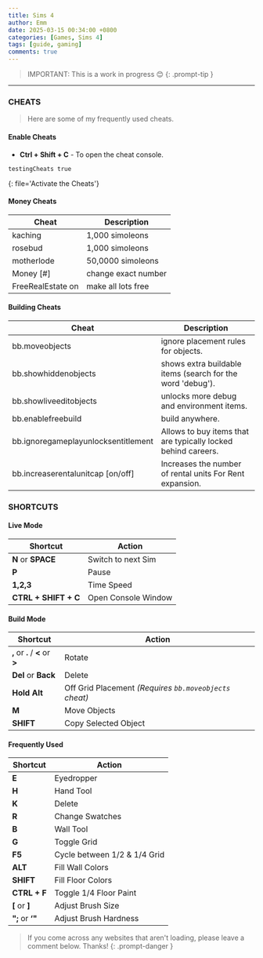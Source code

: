 ```yaml
---
title: Sims 4
author: Emm
date: 2025-03-15 00:34:00 +0800
categories: [Games, Sims 4]
tags: [guide, gaming]
comments: true
---
```


> IMPORTANT: This is a work in progress 😊 
{: .prompt-tip }


---
### **CHEATS**
> Here are some of my frequently used cheats.

#### **Enable Cheats**
- **Ctrl + Shift + C** - To open the cheat console.

```text
testingCheats true
```
{: file='Activate the Cheats'}

#### **Money Cheats**

| Cheat                | Description |
|--------------------------|------------|
| kaching | 1,000 simoleons |
| rosebud | 1,000 simoleons  |
| motherlode | 50,0000 simoleons |
| Money [#] | change exact number |
| FreeRealEstate on | make all lots free |

#### **Building Cheats**

| Cheat                | Description |
|--------------------------|------------|
| bb.moveobjects | ignore placement rules for objects. |
| bb.showhiddenobjects | shows extra buildable items (search for the word 'debug'). |
| bb.showliveeditobjects | unlocks more debug and environment items. |
| bb.enablefreebuild | build anywhere. |
| bb.ignoregameplayunlocksentitlement | Allows to buy items that are typically locked behind careers. |
| bb.increaserentalunitcap [on/off] | Increases the number of rental units For Rent expansion. |


### **SHORTCUTS**

#### **Live Mode**

| Shortcut | Action |
|----------|--------|
| **N** or **SPACE** | Switch to next Sim |
| **P** | Pause |
| **1,2,3** | Time Speed |
| **CTRL + SHIFT + C** | Open Console Window |


#### **Build Mode**

| Shortcut | Action |
|----------|--------|
| **,** or **.** / **<** or **>** | Rotate |
| **Del** or **Back** | Delete |
| **Hold Alt** | Off Grid Placement *(Requires `bb.moveobjects` cheat)* |
| **M** | Move Objects |
| **SHIFT** | Copy Selected Object |


#### **Frequently Used**

| Shortcut | Action |
|----------|--------|
| **E** | Eyedropper |
| **H** | Hand Tool |
| **K** | Delete |
| **R** | Change Swatches |
| **B** | Wall Tool |
| **G** | Toggle Grid |
| **F5** | Cycle between 1/2 & 1/4 Grid |
| **ALT** | Fill Wall Colors |
| **SHIFT** | Fill Floor Colors |
| **CTRL + F** | Toggle 1/4 Floor Paint |
| **[** or **]** | Adjust Brush Size |
| **";** or **‘"** | Adjust Brush Hardness |


> If you come across any websites that aren't loading, please leave a comment below. Thanks!
{: .prompt-danger }

